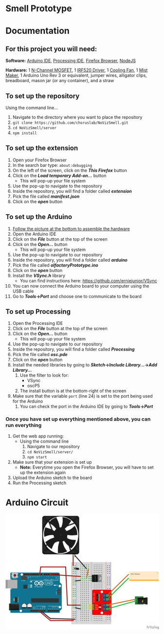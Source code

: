# Smell Prototype

# Documentation

## For this project you will need:

**Software:**
[Arduino IDE](https://www.arduino.cc/en/Main/Software), [Processing IDE](https://processing.org/download/), [Firefox Browser](https://www.mozilla.org/en-CA/firefox/new/), [NodeJS](https://nodejs.org/en/) 

**Hardware:**
 1 [N-Channel MOSFET](https://www.sparkfun.com/products/10213), 1 [IRF520 Driver](https://www.amazon.ca/gp/product/B07GBY5QYV/), 1 [Cooling Fan](https://www.amazon.ca/gp/product/B07SRRWHVN/), 1 [Mist Maker](https://www.amazon.ca/gp/product/B00P8V4KIO/), 1 Arduino Uno Rev 3 or equivalent, jumper wires, alligator clips, breadboard, mason jar (or any container), and a straw

## To set up the repository
Using the command line...
1. Navigate to the directory where you want to place the repository
1. `git clone https://github.com/choruslab/NoVizSmell.git`
1. `cd NoVizSmell/server`
1. `npm install`

## To set up the extension
1. Open your Firefox Browser
1. In the search bar type: `about:debugging`
1. On the left of the screen, click on the **_This Firefox_** button
1. Click on the **_Load temporary Add-on..._** button
    - This will pop-up your file system
1. Use the pop-up to navigate to the repository
1. Inside the repository, you will find a folder called **_extension_**
1. Pick the file called **_manifest.json_**
1. Click on the **_open_** button

## To set up the Arduino
1. [Follow the picture at the bottom to assemble the hardware](#arduino-circuit)
1. Open the Arduino IDE
1. Click on the **_File_** button at the top of the screen
1. Click on the **_Open..._** button
    - This will pop-up your file system
1. Use the pop-up to navigate to our repository
1. Inside the repository, you will find a folder called **_arduino_**
1. Pick the file called **_olfactoryPrototype.ino_**
1. Click on the **_open_** button
1. Install the **_VSync.h_** library
    - You can find instructions here: https://github.com/erniejunior/VSync
1. You can now connect the Arduino board to your computer using the USB cable
1. Go to **_Tools_->_Port_** and choose one to communicate to the board

## To set up Processing
1. Open the Processing IDE
1. Click on the **_File_** button at the top of the screen
1. Click on the **_Open..._** button
    - This will pop-up your file system
1. Use the pop-up to navigate to our repository
1. Inside the repository, you will find a folder called **_Processing_**
1. Pick the file called **_osc.pde_**
1. Click on the **_open_** button
1. Install the needed libraries by going to **_Sketch_->_Include Library..._->_Add Library..._**
    1. Use the filter to look for:
        - VSync
        - oscP5
    1. The install button is at the bottom-right of the screen
1. Make sure that the variable `port` (line 24) is set to the port being used for the Arduino 
    1. You can check the port in the Arduino IDE by going to **_Tools_->_Port_**

### Once you have set up everything mentioned above, you can run everything
1. Get the web app running:
    - Using the command line
        1. Navigate to our repository
        1. `cd NoVizSmell/server/`
        1. `npm start`
1. Make sure that your extension is set up
    - **Note:** Everytime you open the Firefox Browser, you will have to set up the extension again
1. Upload the Arduino sketch to the board
1. Run the Processing sketch


# Arduino Circuit
![Arduino circuit](images/olfactoryPrototype.png)